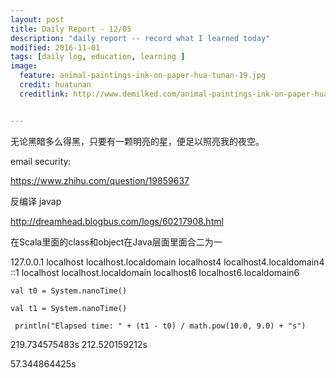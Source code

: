 ```yaml
---
layout: post
title: Daily Report - 12/05
description: "daily report -- record what I learned today"
modified: 2016-11-01
tags: [daily log, education, learning ]
image:
  feature: animal-paintings-ink-on-paper-hua-tunan-19.jpg
  credit: huatunan
  creditlink: http://www.demilked.com/animal-paintings-ink-on-paper-hua-tunan/


---
```


无论黑暗多么得黑，只要有一颗明亮的星，便足以照亮我的夜空。

email security:

https://www.zhihu.com/question/19859637

反编译 javap

http://dreamhead.blogbus.com/logs/60217908.html

在Scala里面的class和object在Java层面里面合二为一

127.0.0.1   localhost localhost.localdomain localhost4 localhost4.localdomain4
::1         localhost localhost.localdomain localhost6 localhost6.localdomain6


    val t0 = System.nanoTime()

    val t1 = System.nanoTime()

     println("Elapsed time: " + (t1 - t0) / math.pow(10.0, 9.0) + "s")

219.734575483s 212.520159212s 

57.344864425s 